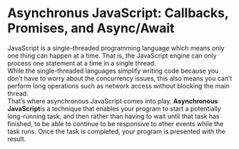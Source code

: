 # Asynchronus JavaScript: Callbacks, Promises, and Async/Await

JavaScript is a single-threaded programming language which means only one thing can happen at a time. That is, the JavaScript engine can only process one statement at a time in a single thread. <br>
While the single-threaded languages simplify writing code because you don’t have to worry about the concurrency issues, this also means you can’t perform long operations such as network access without blocking the main thread.<br>
That’s where asynchronous JavaScript comes into play. <b>Asynchronous JavaScript</b>is a technique that enables your program to start a potentially long-running task, and then rather than having to wait until that task has finished, to be able to continue to be responsive to other events while the task runs. Once the task is completed, your program is presented with the result.
